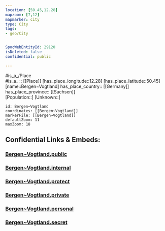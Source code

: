 ```yaml
---
location: [50.45,12.28] 
mapzoom: [7,12] 
mapmarker: city 
type: City
tags:
- geo/City


SpocWebEntityId: 29120
isDeleted: false
confidential: public

---
```

#is_a_/Place  
#is_a_ :: [[Place]] 
[has_place_longitude::12.28] 
[has_place_latitude::50.45] 
[name::Bergen~Vogtland] 
has_place_country:: [[Germany]]  
has_place_province:: [[Sachsen]]  
[Population::] 
[Unknown::] 


```leaflet
id: Bergen~Vogtland
coordinates: [[Bergen~Vogtland]] 
markerFile: [[Bergen~Vogtland]] 
defaultZoom: 11 
maxZoom: 18
```


## Confidential Links & Embeds: 

### [Bergen~Vogtland.public](/_public/\Earth\Continent\Europe\Europe~Central\Germany\Germany~East\Sachsen\counties~Sachsen\Vogtlandkreis\cities~Vogtlandkreis\Jägerswald\CityBergen~Vogtland.public.md) 

### [Bergen~Vogtland.internal](/_internal/\Earth\Continent\Europe\Europe~Central\Germany\Germany~East\Sachsen\counties~Sachsen\Vogtlandkreis\cities~Vogtlandkreis\Jägerswald\CityBergen~Vogtland.internal.md) 

### [Bergen~Vogtland.protect](/_protect/\Earth\Continent\Europe\Europe~Central\Germany\Germany~East\Sachsen\counties~Sachsen\Vogtlandkreis\cities~Vogtlandkreis\Jägerswald\CityBergen~Vogtland.protect.md) 

### [Bergen~Vogtland.private](/_private/\Earth\Continent\Europe\Europe~Central\Germany\Germany~East\Sachsen\counties~Sachsen\Vogtlandkreis\cities~Vogtlandkreis\Jägerswald\CityBergen~Vogtland.private.md) 

### [Bergen~Vogtland.personal](/_personal/\Earth\Continent\Europe\Europe~Central\Germany\Germany~East\Sachsen\counties~Sachsen\Vogtlandkreis\cities~Vogtlandkreis\Jägerswald\CityBergen~Vogtland.personal.md) 

### [Bergen~Vogtland.secret](/_secret/\Earth\Continent\Europe\Europe~Central\Germany\Germany~East\Sachsen\counties~Sachsen\Vogtlandkreis\cities~Vogtlandkreis\Jägerswald\CityBergen~Vogtland.secret.md)

